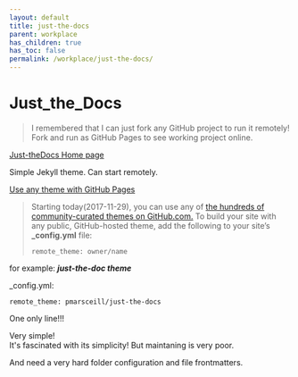 ```yaml
---
layout: default
title: just-the-docs
parent: workplace
has_children: true
has_toc: false
permalink: /workplace/just-the-docs/
---
```


# Just_the_Docs

> I remembered that I can just fork any GitHub project to run it remotely! Fork and run as GitHub Pages to see working project online.

[Just-theDocs Home page](https://pmarsceill.github.io/just-the-docs/)

Simple Jekyll theme. Can start remotely.

[Use any theme with GitHub Pages](https://github.blog/2017-11-29-use-any-theme-with-github-pages/)

> Starting today(2017-11-29), you can use any of [the hundreds of community-curated themes on GitHub.com.](https://github.com/topics/jekyll-theme) To build your site with any public, GitHub-hosted theme, add the following to your site’s **_config.yml** file:
>
>`remote_theme: owner/name`

for example: _**just-the-doc theme**_

_config.yml:

    remote_theme: pmarsceill/just-the-docs

One only line!!!

Very simple!  
It's fascinated with its simplicity! But maintaning is very poor. 

And need a very hard folder configuration and file frontmatters.